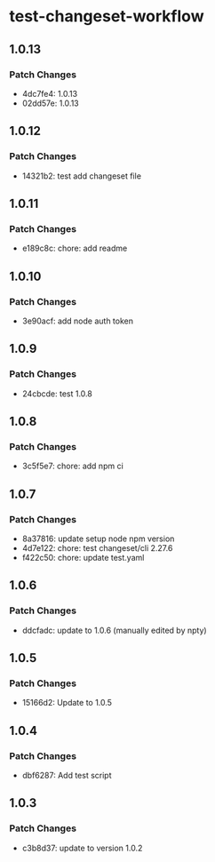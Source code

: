 # test-changeset-workflow

## 1.0.13

### Patch Changes

- 4dc7fe4: 1.0.13
- 02dd57e: 1.0.13

## 1.0.12

### Patch Changes

- 14321b2: test add changeset file

## 1.0.11

### Patch Changes

- e189c8c: chore: add readme

## 1.0.10

### Patch Changes

- 3e90acf: add node auth token

## 1.0.9

### Patch Changes

- 24cbcde: test 1.0.8

## 1.0.8

### Patch Changes

- 3c5f5e7: chore: add npm ci

## 1.0.7

### Patch Changes

- 8a37816: update setup node npm version
- 4d7e122: chore: test changeset/cli 2.27.6
- f422c50: chore: update test.yaml

## 1.0.6

### Patch Changes

- ddcfadc: update to 1.0.6 (manually edited by npty)

## 1.0.5

### Patch Changes

- 15166d2: Update to 1.0.5

## 1.0.4

### Patch Changes

- dbf6287: Add test script

## 1.0.3

### Patch Changes

- c3b8d37: update to version 1.0.2
